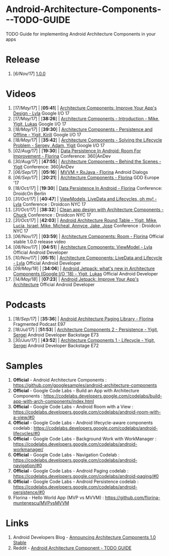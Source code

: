 # Android-Architecture-Components---TODO-GUIDE
TODO Guide for implementing Android Architecture Components in your apps

# Release
01) [_6/Nov/17_] [1.0.0](https://android-developers.googleblog.com/2017/11/announcing-architecture-components-10.html)

# Videos

01) [_17/May/17_] | [**05:41**] | [Architecture Components: Improve Your App's Design - Lyla](https://www.youtube.com/watch?v=vOJCrbr144o) Google I/O 17
02) [_17/May/17_] | [**38:26**] | [Architecture Components - Introduction - Mike, Yigit, Lukas](https://www.youtube.com/watch?v=FrteWKKVyzI) Google I/O 17
03) [_18/May/17_] | [**39:30**] | [Architecture Components - Persistence and Offline - Yigit, Kirill](https://www.youtube.com/watch?v=MfHsPGQ6bgE) Google I/O 17
04) [_18/May/17_] | [**35:42**] | [Architecture Components - Solving the Lifecycle Problem - Sergey, Adam, Yigit](https://www.youtube.com/watch?v=bEKNi1JOrNs) Google I/O 17
05) [_02/Aug/17_] | [**19:30**] | [Data Persistence In Android: Room For Improvement - Florina](https://academy.realm.io/posts/360-andev-2017-florina-muntenescu-data-persistence-android-room/) Conference: 360|AnDev
06) [_30/Aug/17_] | [**47:55**] | [Architecture Components – Behind the Scenes - Yigit](https://www.youtube.com/watch?v=2QDAbH2tdoE) Conference: 360|AnDev
07) [_06/Sep/17_] | [**05:16**] | [MVVM + RxJava - Florina](https://www.youtube.com/watch?v=h25FDyGTLso) Android Dialogs
08) [_06/Sep/17_] | [**20:21**] | [Architecture Components - Florina](https://www.youtube.com/watch?v=Ts-uxYiBEQ8) GDD Europe '17
09) [_18/Oct/17_] | [**19:30**] | [Data Persistence In Android - Florina](https://www.youtube.com/watch?v=DeIKyVfCvC0) Conference: DroidcOn Berlin
10) [_31/Oct/17_] | [**40:47**] | [ViewModels, LiveData and Lifecycles, oh my! - Lyla](https://www.youtube.com/watch?v=SlZVYkhoSq8) Conference : Droidcon NYC 17
11) [_31/Oct/17_] | [**38:32**] | [Clean app design with Architecture Components - Chuck](https://www.youtube.com/watch?v=i1-7S-RxfvQ) Conference : Droidcon NYC 17
12) [_31/Oct/17_] | [**42:03**] | [Android Architecture Round Table - Yigit, Mike, Lucia, Israel, Mike, Micheal, Annyce, Jake, Jose](https://www.youtube.com/watch?v=nP_B5-jrbsY) Conference : Droidcon NYC 17
13) [_06/Nov/17_] | [**03:59**] | [Architecture Components: Room - Florina](https://www.youtube.com/watch?v=H7I3zs-L-1w) Official stable 1.0.0 release video
14) [_08/Nov/17_] | [**04:51**] | [Architecture Components: ViewModel - Lyla](https://www.youtube.com/watch?v=c9-057jC1ZA) Official Android Developer
15) [_10/Nov/17_] | [**05:15**] | [Architecture Components: LiveData and Lifecycle - Lyla](https://www.youtube.com/watch?v=jCw5ib0r9wg) Official Android Developer
16) [_09/May/18_] | [**34:06**] | [Android Jetpack: what's new in Architecture Components (Google I/O '18) - Yigit, Lukas](https://www.youtube.com/watch?v=pErTyQpA390) Official Android Developer
17) [_14/May/18_] | [**07:23**] | [Android Jetpack: Improve Your App's Architecture](https://www.youtube.com/watch?v=7p22cSzniBM) Official Android Developer

# Podcasts

01) [_18/Sep/17_] | [**35:36**] | [Android Architecture Paging Library - Florina](http://fragmentedpodcast.com/episodes/97/) Fragmented Podcast E97
02) [_18/Jul/17_] | [**51:53**] | [Architecture Components 2 - Persistence - Yigit, Sergei](http://androidbackstage.blogspot.com/2017/07/episode-73-architecture-components-2.html) Android Developer Backstage E73
03) [_30/Jun/17_] | [**43:52**] | [Architecture Components 1 - Lifecycle - Yigit, Sergei](http://androidbackstage.blogspot.com/2017/06/episode-72-architecture-components-1.html) Android Developer Backstage E72


# Samples

1) **Official** - Android Architecture Components : https://github.com/googlesamples/android-architecture-components
2) **Official** - Google Code Labs - Build an App with Architecture Components : https://codelabs.developers.google.com/codelabs/build-app-with-arch-components/index.html
3) **Official** - Google Code Labs - Android Room with a View : https://codelabs.developers.google.com/codelabs/android-room-with-a-view/#0
4) **Official** - Google Code Labs - Android lifecycle-aware components codelab : https://codelabs.developers.google.com/codelabs/android-lifecycles/#0
5) **Official** - Google Code Labs - Background Work with WorkManager : https://codelabs.developers.google.com/codelabs/android-workmanager/
6) **Official** - Google Code Labs - Navigation Codelab : https://codelabs.developers.google.com/codelabs/android-navigation/#0
7) **Official** - Google Code Labs - Android Paging codelab : https://codelabs.developers.google.com/codelabs/android-paging/#0
8) **Official** - Google Code Labs - Android Persistence codelab : https://codelabs.developers.google.com/codelabs/android-persistence/#0
9) Florina - Hello World App (MVP vs MVVM) : https://github.com/florina-muntenescu/MVPvsMVVM

# Links

1) Android Developers Blog - [Announcing Architecture Components 1.0 Stable](https://android-developers.googleblog.com/2017/11/announcing-architecture-components-10.html)
2) Reddit - [Android Architecture Component - TODO GUIDE](https://www.reddit.com/r/androiddev/comments/7bbs5s/shanraisshanandroidarchitecturecomponentstodoguide/)
